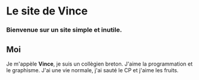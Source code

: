 # Le site de Vince
### Bienvenue sur un site simple et inutile.

## Moi
Je m'appèle **Vince**, je suis un collègien breton.
J'aime la programmation et le graphisme.
J'ai une vie normale, j'ai sauté le CP et j'aime les fruits.
